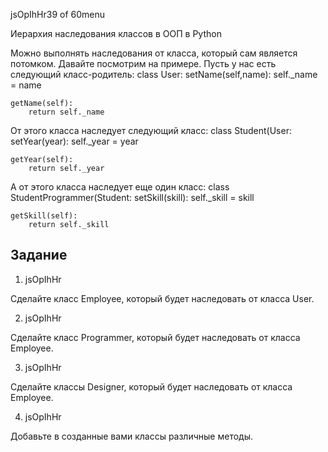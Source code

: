
jsOpIhHr39 of 60menu

Иерархия наследования классов в ООП в Python

Можно выполнять наследования от класса, который сам является потомком. Давайте посмотрим на примере. Пусть у нас есть следующий класс-родитель:
class User:
	setName(self,name):
		self._name = name 
	
	getName(self):
		return self._name 
	


От этого класса наследует следующий класс:
class Student(User:
	setYear(year):
		self._year = year 
	
	getYear(self):
		return self._year 
	


А от этого класса наследует еще один класс:
class StudentProgrammer(Student:
	setSkill(skill):
		self._skill = skill 
	
	getSkill(self):
		return self._skill 
	


## Задание

1. jsOpIhHr

Сделайте класс Employee, который будет наследовать от класса User.

2. jsOpIhHr

Сделайте класс Programmer, который будет наследовать от класса Employee.

3. jsOpIhHr

Сделайте классы Designer, который будет наследовать от класса Employee.

4. jsOpIhHr

Добавьте в созданные вами классы различные методы.


